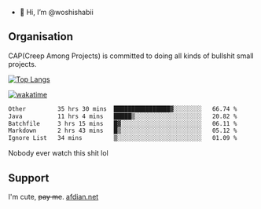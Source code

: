 - 👋 Hi, I’m @woshishabii

## Organisation

CAP(Creep Among Projects) is committed to doing all kinds of bullshit small projects.

[![Top Langs](https://github-readme-stats.vercel.app/api/top-langs/?username=woshishabii&layout=compact)](https://github.com/anuraghazra/github-readme-stats)

[![wakatime](https://wakatime.com/badge/user/34d02784-acc1-4a16-82d7-33fdb53c4ed6.svg)](https://wakatime.com/@34d02784-acc1-4a16-82d7-33fdb53c4ed6)


<!--START_SECTION:waka-->

```txt
Other         35 hrs 30 mins  ████████████████▓░░░░░░░░   66.74 %
Java          11 hrs 4 mins   █████▒░░░░░░░░░░░░░░░░░░░   20.82 %
Batchfile     3 hrs 15 mins   █▓░░░░░░░░░░░░░░░░░░░░░░░   06.11 %
Markdown      2 hrs 43 mins   █▒░░░░░░░░░░░░░░░░░░░░░░░   05.12 %
Ignore List   34 mins         ▒░░░░░░░░░░░░░░░░░░░░░░░░   01.09 %
```

<!--END_SECTION:waka-->

Nobody ever watch this shit lol

## Support
I'm cute, ~~pay me~~.
[afdian.net](https://afdian.com/a/woshishabi)

<!---
woshishabii/woshishabii is a ✨ special ✨ repository because its `README.md` (this file) appears on your GitHub profile.
You can click the Preview link to take a look at your changes.
--->
